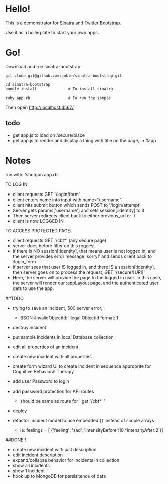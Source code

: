 Hello!
====

This is a demonstrator for [Sinatra](http://www.sinatrarb.com/) and [Twitter Bootstrap](http://twitter.github.com/bootstrap/). 

Use it as a boilerplate to start your own apps.

Go!
===

Download and run sinatra-bootstrap:

	git clone git@github.com:pokle/sinatra-bootstrap.git

	cd sinatra-bootstrap
    bundle install				# To install sinatra

	ruby app.rb 				# To run the sample
	
Then open [http://localhost:4567/](http://localhost:4567/)


todo
----
- get app.js to load on /secure/place
- get app.js to render and display a thing with title on the page, in #app




Notes
=====

run with: 'shotgun app.rb'

TO LOG IN:

- client requests GET '/login/form'
- client enters name into input with name="username"
- client hits submit button which sends POST to '/login/attempt'
- Server gets params['username'] and sets session[:identity] to it
- Then server redirects client back to either previous_url or '/'
- client is now LOGGED IN

TO ACCESS PROTECTED PAGE:

- client requests GET '/cbt*' (any secure page)
- server does before filter on this request--
- if there is NO session[:identity], that means user is not logged in, and the server provides error message 'sorry!' and sends client back to :login_form
- if server sees that user IS logged in, and there IS a session[:identity], then server goes on to process the request, GET '/secure/[URI]'
- Here, the server will provide the page to the logged in user.  In this case, the server will render our :appLayout page, and the authenticated user gets to use the app.




##TODO
* trying to save an incident, 500 server error, : 
	* BSON::InvalidObjectId: illegal ObjectId format: 1

* destroy incident
* put sample incidents in local Database collection
* edit all properties of an incident
* create new incident with all properties
* create form wizard UI to create incident in sequence approprite for Cognitive Behavioral Therapy
* add user Password to login
* add password protection for API routes
	* should be same as route for ' get '/cbt*' '
* deploy
* refactor Incident model to use embedded {} instead of simple arrays
	* ie: feelings = [ {'feeling': 'sad', 'intensityBefore':10,*intensityAfter:2'}]

##DONE!!
* create new incident with just description
* edit incident description
* expand/collapse behavior for incidents in collection
* show all incidents
* show 1 incident
* hook up to MongoDB for persisitence of data
